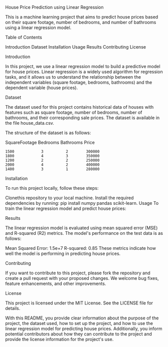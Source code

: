 House Price Prediction using Linear Regression

This is a machine learning project that aims to predict house prices based on their square footage, number of bedrooms, and number of bathrooms using a linear regression model.

Table of Contents

Introduction
Dataset
Installation
Usage
Results
Contributing
License

Introduction

In this project, we use a linear regression model to build a predictive model for house prices. Linear regression is a widely used algorithm for regression tasks, and it allows us to understand the relationship between the independent variables (square footage, bedrooms, bathrooms) and the dependent variable (house prices).

Dataset

The dataset used for this project contains historical data of houses with features such as square footage, number of bedrooms, number of bathrooms, and their corresponding sale prices. The dataset is available in the file house_data.csv.

The structure of the dataset is as follows:

SquareFootage    Bedrooms	Bathrooms	 Price
    
    1500	        3	       2	    300000
    1800	        4	       3	    350000
    1200	        2	       2	    250000
    2000	        4	       2	    400000
    1400	        3	       1	    280000

Installation

To run this project locally, follow these steps:

Clonethis repository to your local machine.
Install the required dependencies by running: pip install numpy pandas scikit-learn.
Usage
To train the linear regression model and predict house prices:

Results

The linear regression model is evaluated using mean squared error (MSE) and R-squared (R2) metrics. The model's performance on the test data is as follows:

Mean Squared Error: 1.5e+7
R-squared: 0.85
These metrics indicate how well the model is performing in predicting house prices.

Contributing

If you want to contribute to this project, please fork the repository and create a pull request with your proposed changes. We welcome bug fixes, feature enhancements, and other improvements.

License

This project is licensed under the MIT License. See the LICENSE file for details.

With this README, you provide clear information about the purpose of the project, the dataset used, how to set up the project, and how to use the linear regression model for predicting house prices. Additionally, you inform potential contributors about how they can contribute to the project and provide the license information for the project's use.






